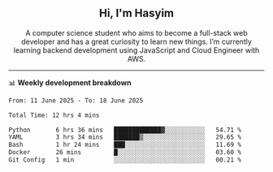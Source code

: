 <h2 align="center">Hi, I'm Hasyim</h2>

<p align="center">A computer science student who aims to become a full-stack web developer and has a great curiosity to learn new things. I’m currently learning backend development using JavaScript and Cloud Engineer with AWS.</p>

---

📊 **Weekly development breakdown**

<!--START_SECTION:waka-->

```txt
From: 11 June 2025 - To: 18 June 2025

Total Time: 12 hrs 4 mins

Python       6 hrs 36 mins   █████████████▓░░░░░░░░░░░   54.71 %
YAML         3 hrs 34 mins   ███████▒░░░░░░░░░░░░░░░░░   29.65 %
Bash         1 hr 24 mins    ███░░░░░░░░░░░░░░░░░░░░░░   11.69 %
Docker       26 mins         █░░░░░░░░░░░░░░░░░░░░░░░░   03.60 %
Git Config   1 min           ░░░░░░░░░░░░░░░░░░░░░░░░░   00.21 %
```

<!--END_SECTION:waka-->

<!-- - You can reach me on **hasyim11c@gmail.com** -->
